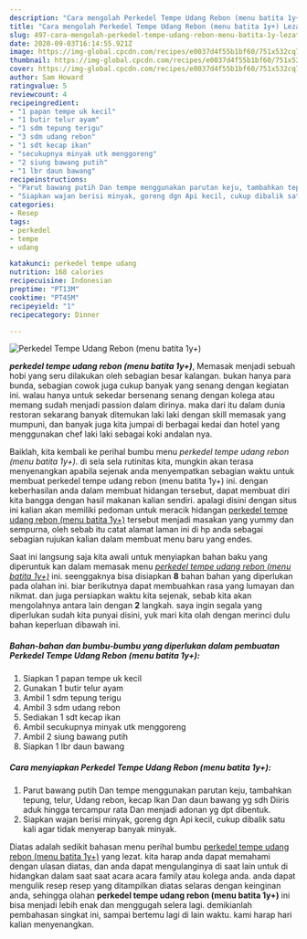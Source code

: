```yaml
---
description: "Cara mengolah Perkedel Tempe Udang Rebon (menu batita 1y+) Lezat"
title: "Cara mengolah Perkedel Tempe Udang Rebon (menu batita 1y+) Lezat"
slug: 497-cara-mengolah-perkedel-tempe-udang-rebon-menu-batita-1y-lezat
date: 2020-09-03T16:14:55.921Z
image: https://img-global.cpcdn.com/recipes/e0037d4f55b1bf60/751x532cq70/perkedel-tempe-udang-rebon-menu-batita-1y-foto-resep-utama.jpg
thumbnail: https://img-global.cpcdn.com/recipes/e0037d4f55b1bf60/751x532cq70/perkedel-tempe-udang-rebon-menu-batita-1y-foto-resep-utama.jpg
cover: https://img-global.cpcdn.com/recipes/e0037d4f55b1bf60/751x532cq70/perkedel-tempe-udang-rebon-menu-batita-1y-foto-resep-utama.jpg
author: Sam Howard
ratingvalue: 5
reviewcount: 4
recipeingredient:
- "1 papan tempe uk kecil"
- "1 butir telur ayam"
- "1 sdm tepung terigu"
- "3 sdm udang rebon"
- "1 sdt kecap ikan"
- "secukupnya minyak utk menggoreng"
- "2 siung bawang putih"
- "1 lbr daun bawang"
recipeinstructions:
- "Parut bawang putih Dan tempe menggunakan parutan keju, tambahkan tepung, telur, Udang rebon, kecap Ikan Dan daun bawang yg sdh Diiris aduk hingga tercampur rata Dan menjadi adonan yg dpt dibentuk."
- "Siapkan wajan berisi minyak, goreng dgn Api kecil, cukup dibalik satu kali agar tidak menyerap banyak minyak."
categories:
- Resep
tags:
- perkedel
- tempe
- udang

katakunci: perkedel tempe udang 
nutrition: 168 calories
recipecuisine: Indonesian
preptime: "PT13M"
cooktime: "PT45M"
recipeyield: "1"
recipecategory: Dinner

---
```



![Perkedel Tempe Udang Rebon (menu batita 1y+)](https://img-global.cpcdn.com/recipes/e0037d4f55b1bf60/751x532cq70/perkedel-tempe-udang-rebon-menu-batita-1y-foto-resep-utama.jpg)

<b><i>perkedel tempe udang rebon (menu batita 1y+)</i></b>, Memasak menjadi sebuah hobi yang seru dilakukan oleh sebagian besar kalangan. bukan hanya para bunda, sebagian cowok juga cukup banyak yang senang dengan kegiatan ini. walau hanya untuk sekedar bersenang senang dengan kolega atau memang sudah menjadi passion dalam dirinya. maka dari itu dalam dunia restoran sekarang banyak ditemukan laki laki dengan skill memasak yang mumpuni, dan banyak juga kita jumpai di berbagai kedai dan hotel yang menggunakan chef laki laki sebagai koki andalan nya.



Baiklah, kita kembali ke perihal bumbu menu <i>perkedel tempe udang rebon (menu batita 1y+)</i>. di sela sela rutinitas kita, mungkin akan terasa menyenangkan apabila sejenak anda menyempatkan sebagian waktu untuk membuat perkedel tempe udang rebon (menu batita 1y+) ini. dengan keberhasilan anda dalam membuat hidangan tersebut, dapat membuat diri kita bangga dengan hasil makanan kalian sendiri. apalagi disini dengan situs ini kalian akan memiliki pedoman untuk meracik hidangan <u>perkedel tempe udang rebon (menu batita 1y+)</u> tersebut menjadi masakan yang yummy dan sempurna, oleh sebab itu catat alamat laman ini di hp anda sebagai sebagian rujukan kalian dalam membuat menu baru yang endes.


Saat ini langsung saja kita awali untuk menyiapkan bahan baku yang diperuntuk kan dalam memasak menu <u><i>perkedel tempe udang rebon (menu batita 1y+)</i></u> ini. seenggaknya bisa disiapkan <b>8</b> bahan bahan yang diperlukan pada olahan ini. biar berikutnya dapat membuahkan rasa yang lumayan dan nikmat. dan juga persiapkan waktu kita sejenak, sebab kita akan mengolahnya antara lain dengan <b>2</b> langkah. saya ingin segala yang diperlukan sudah kita punyai disini, yuk mari kita olah dengan merinci dulu bahan keperluan dibawah ini.

<!--inarticleads1-->

##### Bahan-bahan dan bumbu-bumbu yang diperlukan dalam pembuatan Perkedel Tempe Udang Rebon (menu batita 1y+):

1. Siapkan 1 papan tempe uk kecil
1. Gunakan 1 butir telur ayam
1. Ambil 1 sdm tepung terigu
1. Ambil 3 sdm udang rebon
1. Sediakan 1 sdt kecap ikan
1. Ambil secukupnya minyak utk menggoreng
1. Ambil 2 siung bawang putih
1. Siapkan 1 lbr daun bawang




<!--inarticleads2-->

##### Cara menyiapkan Perkedel Tempe Udang Rebon (menu batita 1y+):

1. Parut bawang putih Dan tempe menggunakan parutan keju, tambahkan tepung, telur, Udang rebon, kecap Ikan Dan daun bawang yg sdh Diiris aduk hingga tercampur rata Dan menjadi adonan yg dpt dibentuk.
1. Siapkan wajan berisi minyak, goreng dgn Api kecil, cukup dibalik satu kali agar tidak menyerap banyak minyak.




Diatas adalah sedikit bahasan menu perihal bumbu <u>perkedel tempe udang rebon (menu batita 1y+)</u> yang lezat. kita harap anda dapat memahami dengan ulasan diatas, dan anda dapat mengulanginya di saat lain untuk di hidangkan dalam saat saat acara acara family atau kolega anda. anda dapat mengulik resep resep yang ditampilkan diatas selaras dengan keinginan anda, sehingga olahan <b>perkedel tempe udang rebon (menu batita 1y+)</b> ini bisa menjadi lebih enak dan menggugah selera lagi. demikianlah pembahasan singkat ini, sampai bertemu lagi di lain waktu. kami harap hari kalian menyenangkan.
